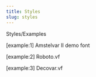 ```yaml
---
title: Styles
slug: styles
---
```



Styles/Examples

[example:1] Amstelvar II demo font

[example:2] Roboto.vf

[example:3] Decovar.vf